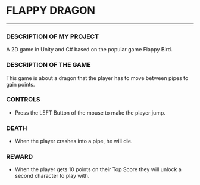 # FLAPPY DRAGON
----

### DESCRIPTION OF MY PROJECT
A 2D game in Unity and C# based on the popular game Flappy Bird.

### DESCRIPTION OF THE GAME 
This game is about a dragon that the player has to move between pipes to gain points.

### CONTROLS
  * Press the LEFT Button of the mouse to make the player jump.      
                 
### DEATH
  * When the player crashes into a pipe, he will die.

### REWARD
  * When the player gets 10 points on their Top Score they will unlock a second character to play with.
  
